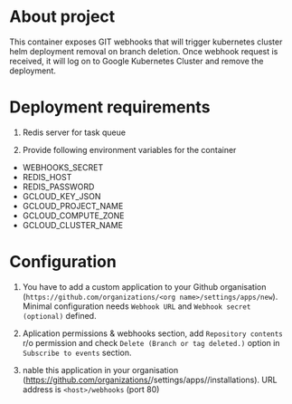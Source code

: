 # About project

This container exposes GIT webhooks that will trigger kubernetes cluster helm deployment removal on branch deletion. Once webhook request is received, it will log on to Google Kubernetes Cluster and remove the deployment.

# Deployment requirements 
1. Redis server for task queue

2. Provide following environment variables for the container

  - WEBHOOKS_SECRET
  - REDIS_HOST
  - REDIS_PASSWORD
  - GCLOUD_KEY_JSON
  - GCLOUD_PROJECT_NAME
  - GCLOUD_COMPUTE_ZONE
  - GCLOUD_CLUSTER_NAME


# Configuration

1. You have to add a custom application to your Github organisation (`https://github.com/organizations/<org name>/settings/apps/new`). Minimal configuration needs `Webhook URL` and `Webhook secret (optional)` defined. 

2. Aplication permissions & webhooks section, add `Repository contents` r/o permission and check `Delete (Branch or tag deleted.)` option in `
Subscribe to events` section.

3. nable this application in your organisation (https://github.com/organizations/<org name>/settings/apps/<app name>/installations). URL address is `<host>/webhooks` (port 80)

